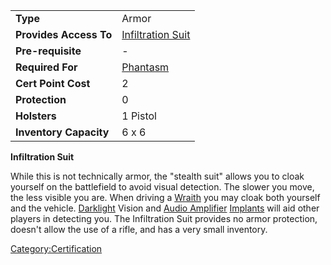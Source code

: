 |                        |                                                      |
| ---------------------- | ---------------------------------------------------- |
| **Type**               | Armor                                                |
| **Provides Access To** | [Infiltration Suit](Infiltration_Suit.md "wikilink") |
| **Pre-requisite**      | \-                                                   |
| **Required For**       | [Phantasm](</Phantasm_(Certification)> "wikilink")   |
| **Cert Point Cost**    | 2                                                    |
| **Protection**         | 0                                                    |
| **Holsters**           | 1 Pistol                                             |
| **Inventory Capacity** | 6 x 6                                                |

**Infiltration Suit**

While this is not technically armor, the "stealth suit" allows you to
cloak yourself on the battlefield to avoid visual detection. The slower
you move, the less visible you are. When driving a
[Wraith](Wraith.md "wikilink") you may cloak both yourself and the vehicle.
[Darklight](Darklight.md "wikilink") Vision and [Audio
Amplifier](Audio_Amplifier.md "wikilink") [Implants](Implants.md "wikilink")
will aid other players in detecting you. The Infiltration Suit provides
no armor protection, doesn't allow the use of a rifle, and has a very
small inventory.

[Category:Certification](Category:Certification.md "wikilink")
